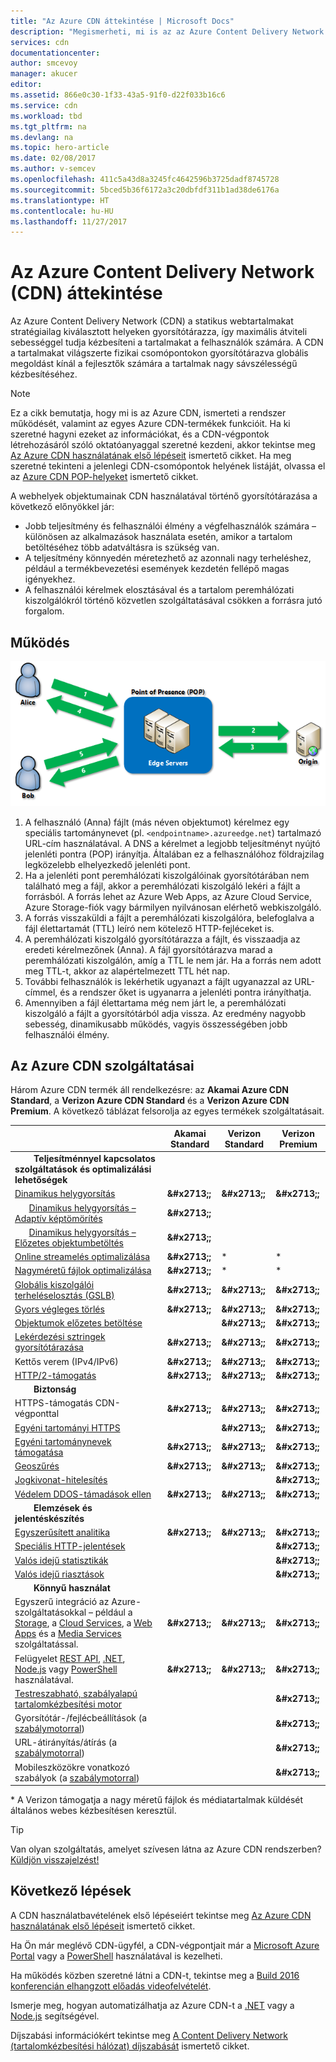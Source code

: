 ```yaml
---
title: "Az Azure CDN áttekintése | Microsoft Docs"
description: "Megismerheti, mi is az az Azure Content Delivery Network (CDN), valamint hogyan használható a tartalmak nagy sávszélességű kézbesítéséhez a blobok és a statikus tartalom gyorsítótárazása révén."
services: cdn
documentationcenter: 
author: smcevoy
manager: akucer
editor: 
ms.assetid: 866e0c30-1f33-43a5-91f0-d22f033b16c6
ms.service: cdn
ms.workload: tbd
ms.tgt_pltfrm: na
ms.devlang: na
ms.topic: hero-article
ms.date: 02/08/2017
ms.author: v-semcev
ms.openlocfilehash: 411c5a43d8a3245fc4642596b3725dadf8745728
ms.sourcegitcommit: 5bced5b36f6172a3c20dbfdf311b1ad38de6176a
ms.translationtype: HT
ms.contentlocale: hu-HU
ms.lasthandoff: 11/27/2017
---
```

# <a name="overview-of-the-azure-content-delivery-network-cdn"></a>Az Azure Content Delivery Network (CDN) áttekintése
Az Azure Content Delivery Network (CDN) a statikus webtartalmakat stratégiailag kiválasztott helyeken gyorsítótárazza, így maximális átviteli sebességgel tudja kézbesíteni a tartalmakat a felhasználók számára. A CDN a tartalmakat világszerte fizikai csomópontokon gyorsítótárazva globális megoldást kínál a fejlesztők számára a tartalmak nagy sávszélességű kézbesítéséhez. 

> [!NOTE]
> Ez a cikk bemutatja, hogy mi is az Azure CDN, ismerteti a rendszer működését, valamint az egyes Azure CDN-termékek funkcióit. Ha ki szeretné hagyni ezeket az információkat, és a CDN-végpontok létrehozásáról szóló oktatóanyaggal szeretné kezdeni, akkor tekintse meg [Az Azure CDN használatának első lépéseit](cdn-create-new-endpoint.md) ismertető cikket. Ha meg szeretné tekinteni a jelenlegi CDN-csomópontok helyének listáját, olvassa el az [Azure CDN POP-helyeket](cdn-pop-locations.md) ismertető cikket.
> 

A webhelyek objektumainak CDN használatával történő gyorsítótárazása a következő előnyökkel jár:

* Jobb teljesítmény és felhasználói élmény a végfelhasználók számára – különösen az alkalmazások használata esetén, amikor a tartalom betöltéséhez több adatváltásra is szükség van.
* A teljesítmény könnyedén méretezhető az azonnali nagy terheléshez, például a termékbevezetési események kezdetén fellépő magas igényekhez.
* A felhasználói kérelmek elosztásával és a tartalom peremhálózati kiszolgálókról történő közvetlen szolgáltatásával csökken a forrásra jutó forgalom.


## <a name="how-it-works"></a>Működés
![A CDN áttekintése](./media/cdn-overview/cdn-overview.png)

1. A felhasználó (Anna) fájlt (más néven objektumot) kérelmez egy speciális tartománynevet (pl. `<endpointname>.azureedge.net`) tartalmazó URL-cím használatával.  A DNS a kérelmet a legjobb teljesítményt nyújtó jelenléti pontra (POP) irányítja.  Általában ez a felhasználóhoz földrajzilag legközelebb elhelyezkedő jelenléti pont.
2. Ha a jelenléti pont peremhálózati kiszolgálóinak gyorsítótárában nem található meg a fájl, akkor a peremhálózati kiszolgáló lekéri a fájlt a forrásból.  A forrás lehet az Azure Web Apps, az Azure Cloud Service, Azure Storage-fiók vagy bármilyen nyilvánosan elérhető webkiszolgáló.
3. A forrás visszaküldi a fájlt a peremhálózati kiszolgálóra, belefoglalva a fájl élettartamát (TTL) leíró nem kötelező HTTP-fejléceket is.
4. A peremhálózati kiszolgáló gyorsítótárazza a fájlt, és visszaadja az eredeti kérelmezőnek (Anna).  A fájl gyorsítótárazva marad a peremhálózati kiszolgálón, amíg a TTL le nem jár.  Ha a forrás nem adott meg TTL-t, akkor az alapértelmezett TTL hét nap.
5. További felhasználók is lekérhetik ugyanazt a fájlt ugyanazzal az URL-címmel, és a rendszer őket is ugyanarra a jelenléti pontra irányíthatja.
6. Amennyiben a fájl élettartama még nem járt le, a peremhálózati kiszolgáló a fájlt a gyorsítótárból adja vissza.  Az eredmény nagyobb sebesség, dinamikusabb működés, vagyis összességében jobb felhasználói élmény.

## <a name="azure-cdn-features"></a>Az Azure CDN szolgáltatásai
Három Azure CDN termék áll rendelkezésre: az **Akamai Azure CDN Standard**, a **Verizon Azure CDN Standard** és a **Verizon Azure CDN Premium**.  A következő táblázat felsorolja az egyes termékek szolgáltatásait.

|  | Akamai Standard | Verizon Standard | Verizon Premium |
| --- | --- | --- | --- |
| &nbsp;&nbsp;&nbsp;&nbsp;&nbsp;&nbsp;&nbsp;  __Teljesítménnyel kapcsolatos szolgáltatások és optimalizálási lehetőségek__ |
| [Dinamikus helygyorsítás](https://docs.microsoft.com/azure/cdn/cdn-dynamic-site-acceleration) | **&amp;#x2713;;**  | **&amp;#x2713;;** | **&amp;#x2713;;** |
| &nbsp;&nbsp;&nbsp;&nbsp;&nbsp;  [Dinamikus helygyorsítás – Adaptív képtömörítés](https://docs.microsoft.com/azure/cdn/cdn-dynamic-site-acceleration#adaptive-image-compression-akamai-only) | **&amp;#x2713;;**  |  |  |
| &nbsp;&nbsp;&nbsp;&nbsp;&nbsp;  [Dinamikus helygyorsítás – Előzetes objektumbetöltés](https://docs.microsoft.com/azure/cdn/cdn-dynamic-site-acceleration#object-prefetch-akamai-only) | **&amp;#x2713;;**  |  |  |
| [Online streamelés optimalizálása](https://docs.microsoft.com/azure/cdn/cdn-media-streaming-optimization) | **&amp;#x2713;;**  | \* |  \* |
| [Nagyméretű fájlok optimalizálása](https://docs.microsoft.com/azure/cdn/cdn-large-file-optimization) | **&amp;#x2713;;**  | \* |  \* |
| [Globális kiszolgálói terheléselosztás (GSLB)](https://docs.microsoft.com/azure/traffic-manager/traffic-manager-load-balancing-azure) |**&amp;#x2713;;** |**&amp;#x2713;;** |**&amp;#x2713;;** |
| [Gyors végleges törlés](cdn-purge-endpoint.md) |**&amp;#x2713;;** |**&amp;#x2713;;** |**&amp;#x2713;;** |
| [Objektumok előzetes betöltése](cdn-preload-endpoint.md) | |**&amp;#x2713;;** |**&amp;#x2713;;** |
| [Lekérdezési sztringek gyorsítótárazása](cdn-query-string.md) |**&amp;#x2713;;** |**&amp;#x2713;;** |**&amp;#x2713;;** |
| Kettős verem (IPv4/IPv6) |**&amp;#x2713;;** |**&amp;#x2713;;** |**&amp;#x2713;;** |
| [HTTP/2-támogatás](cdn-http2.md) |**&amp;#x2713;;** |**&amp;#x2713;;** |**&amp;#x2713;;** |
| &nbsp;&nbsp;&nbsp;&nbsp;&nbsp;&nbsp;&nbsp;  __Biztonság__ |
| HTTPS-támogatás CDN-végponttal |**&amp;#x2713;;** |**&amp;#x2713;;** |**&amp;#x2713;;** |
| [Egyéni tartományi HTTPS](cdn-custom-ssl.md) | |**&amp;#x2713;;** |**&amp;#x2713;;** |
| [Egyéni tartománynevek támogatása](cdn-map-content-to-custom-domain.md) |**&amp;#x2713;;** |**&amp;#x2713;;** |**&amp;#x2713;;** |
| [Geoszűrés](cdn-restrict-access-by-country.md) |**&amp;#x2713;;** |**&amp;#x2713;;** |**&amp;#x2713;;** |
| [Jogkivonat-hitelesítés](cdn-token-auth.md)|  |  |**&amp;#x2713;;**| 
| [Védelem DDOS-támadások ellen](https://www.us-cert.gov/ncas/tips/ST04-015) |**&amp;#x2713;;** |**&amp;#x2713;;** |**&amp;#x2713;;** |
| &nbsp;&nbsp;&nbsp;&nbsp;&nbsp;&nbsp;&nbsp;  __Elemzések és jelentéskészítés__ |
| [Egyszerűsített analitika](cdn-analyze-usage-patterns.md) | **&amp;#x2713;;** |**&amp;#x2713;;** |**&amp;#x2713;;** |
| [Speciális HTTP-jelentések](cdn-advanced-http-reports.md) | | |**&amp;#x2713;;** |
| [Valós idejű statisztikák](cdn-real-time-stats.md) | | |**&amp;#x2713;;** |
| [Valós idejű riasztások](cdn-real-time-alerts.md) | | |**&amp;#x2713;;** |
| &nbsp;&nbsp;&nbsp;&nbsp;&nbsp;&nbsp;&nbsp;  __Könnyű használat__ |
| Egyszerű integráció az Azure-szolgáltatásokkal – például a [Storage](cdn-create-a-storage-account-with-cdn.md), a [Cloud Services](cdn-cloud-service-with-cdn.md), a [Web Apps](../app-service/app-service-web-tutorial-content-delivery-network.md) és a [Media Services](../media-services/media-services-portal-manage-streaming-endpoints.md) szolgáltatással. |**&amp;#x2713;;** |**&amp;#x2713;;** |**&amp;#x2713;;** |
| Felügyelet [REST API](https://msdn.microsoft.com/library/mt634456.aspx), [.NET](cdn-app-dev-net.md), [Node.js](cdn-app-dev-node.md) vagy [PowerShell](cdn-manage-powershell.md) használatával. |**&amp;#x2713;;** |**&amp;#x2713;;** |**&amp;#x2713;;** |
| [Testreszabható, szabályalapú tartalomkézbesítési motor](cdn-rules-engine.md) | | |**&amp;#x2713;;** |
| Gyorsítótár-/fejlécbeállítások (a [szabálymotorral](cdn-rules-engine.md)) | | |**&amp;#x2713;;** |
| URL-átirányítás/átírás (a [szabálymotorral](cdn-rules-engine.md)) | | |**&amp;#x2713;;** |
| Mobileszközökre vonatkozó szabályok (a [szabálymotorral](cdn-rules-engine.md)) | | |**&amp;#x2713;;** |

\* A Verizon támogatja a nagy méretű fájlok és médiatartalmak küldését általános webes kézbesítésen keresztül.


> [!TIP]
> Van olyan szolgáltatás, amelyet szívesen látna az Azure CDN rendszerben?  [Küldjön visszajelzést!](https://feedback.azure.com/forums/169397-cdn) 
> 
> 

## <a name="next-steps"></a>Következő lépések
A CDN használatbavételének első lépéseiért tekintse meg [Az Azure CDN használatának első lépéseit](cdn-create-new-endpoint.md) ismertető cikket.

Ha Ön már meglévő CDN-ügyfél, a CDN-végpontjait már a [Microsoft Azure Portal](https://portal.azure.com) vagy a [PowerShell](cdn-manage-powershell.md) használatával is kezelheti.

Ha működés közben szeretné látni a CDN-t, tekintse meg a [Build 2016 konferencián elhangzott előadás videofelvételét](https://azure.microsoft.com/documentation/videos/build-2016-leveraging-the-new-azure-cdn-apis-to-build-wicked-fast-applications/).

Ismerje meg, hogyan automatizálhatja az Azure CDN-t a [.NET](cdn-app-dev-net.md) vagy a [Node.js](cdn-app-dev-node.md) segítségével.

Díjszabási információkért tekintse meg [A Content Delivery Network (tartalomkézbesítési hálózat) díjszabását](https://azure.microsoft.com/pricing/details/cdn/) ismertető cikket.

